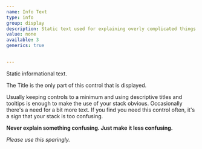 ```yaml
---
name: Info Text
type: info
group: display
description: Static text used for explaining overly complicated things.
value: none
available: 3
generics: true
    

---
```


Static informational text. 

The Title is the only part of this control that is displayed.

Usually keeping controls to a minimum and using descriptive titles and tooltips is enough to make the use of your stack obvious. Occasionally there's a need for a bit more text. If you find you need this control often, it's a sign that your stack is too confusing. 

**Never explain something confusing. Just make it less confusing.**

*Please use this sparingly.*

